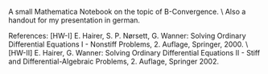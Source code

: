 A small Mathematica Notebook on the topic of B-Convergence. \\
Also a handout for my presentation in german. 

References: 
[HW-I] E. Hairer, S. P. Nørsett, G. Wanner: Solving Ordinary Differential Equations I - Nonstiff
Problems, 2. Auflage, Springer, 2000. \\
[HW-II] E. Hairer, G. Wanner: Solving Ordinary Differential Equations II - Stiff and Differential-Algebraic Problems, 2. Auflage, Springer 2002. 
